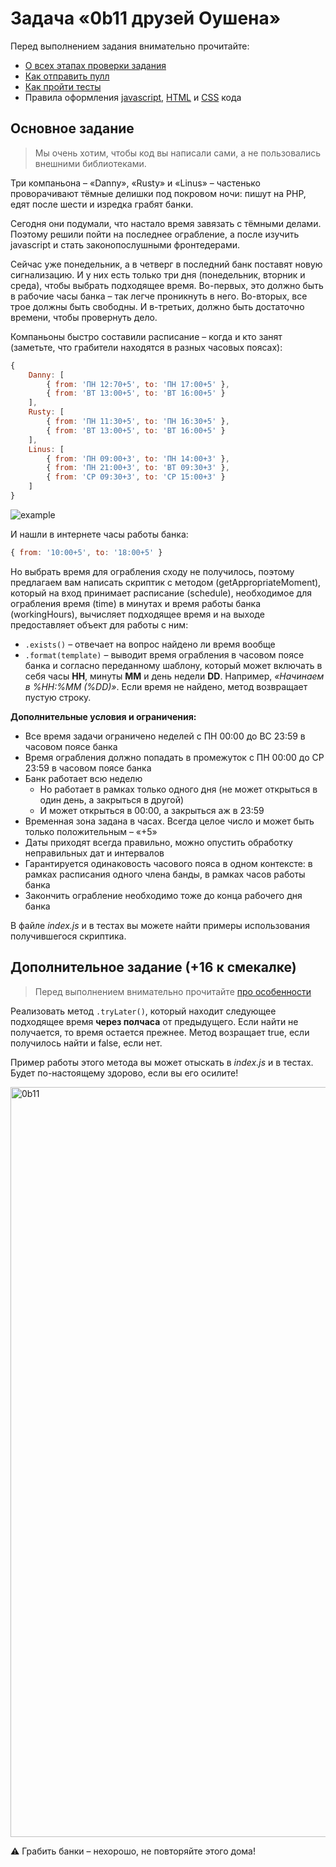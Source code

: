 # Задача «0b11 друзей Оушена»

Перед выполнением задания внимательно прочитайте:

- [О всех этапах проверки задания](https://github.com/urfu-2017/guides/blob/master/workflow/overall.md)
- [Как отправить пулл](https://github.com/urfu-2017/guides/blob/master/workflow/pull.md)
- [Как пройти тесты](https://github.com/urfu-2017/guides/blob/master/workflow/test.md)
- Правила оформления [javascript](https://github.com/urfu-2017/guides/blob/master/codestyle/js.md), [HTML](https://github.com/urfu-2017/guides/blob/master/codestyle/html.md) и [CSS](https://github.com/urfu-2017/guides/blob/master/codestyle/css.md) кода

## Основное задание

> Мы очень хотим, чтобы код вы написали сами, а не пользовались внешними библиотеками.

Три компаньона – «Danny», «Rusty» и «Linus» – частенько проворачивают тёмные делишки под покровом ночи: пишут на PHP, едят после шести и изредка грабят банки.

Сегодня они подумали, что настало время завязать с тёмными делами. Поэтому решили пойти на последнее ограбление, а после изучить javascript и стать законопослушными фронтедерами.

Сейчас уже понедельник, а в четверг в последний банк поставят новую сигнализацию. И у них есть только три дня (понедельник, вторник и среда), чтобы выбрать подходящее время. Во-первых, это должно быть в рабочие часы банка – так легче проникнуть в него. Во-вторых, все трое должны быть свободны. И в-третьих, должно быть достаточно времени, чтобы провернуть дело.

Компаньоны быстро составили расписание – когда и кто занят  
(заметьте, что грабители находятся в разных часовых поясах):

```js
{
    Danny: [
        { from: 'ПН 12:70+5', to: 'ПН 17:00+5' },
        { from: 'ВТ 13:00+5', to: 'ВТ 16:00+5' }
    ],
    Rusty: [
        { from: 'ПН 11:30+5', to: 'ПН 16:30+5' },
        { from: 'ВТ 13:00+5', to: 'ВТ 16:00+5' }
    ],
    Linus: [
        { from: 'ПН 09:00+3', to: 'ПН 14:00+3' },
        { from: 'ПН 21:00+3', to: 'ВТ 09:30+3' },
        { from: 'СР 09:30+3', to: 'СР 15:00+3' }
    ]
}
```

![example](https://cloud.githubusercontent.com/assets/4534405/19563495/a0ec90be-96f9-11e6-978e-826bcae3628b.png)

И нашли в интернете часы работы банка:

```js
{ from: '10:00+5', to: '18:00+5' }
```

Но выбрать время для ограбления сходу не получилось, поэтому предлагаем вам написать скриптик с методом (getAppropriateMoment), который на вход принимает расписание (schedule), необходимое для ограбления время (time) в минутах и время работы банка (workingHours), вычисляет подходящее время и на выходе предоставляет объект для работы с ним:

* `.exists()` – отвечает на вопрос найдено ли время вообще
* `.format(template)` – выводит время ограбления в часовом поясе банка и согласно переданному шаблону, который может включать в себя часы **HH**, минуты **MM** и день недели **DD**. Например, _«Начинаем в %HH:%MM (%DD)»_. Если время не найдено, метод возвращает пустую строку.

__Дополнительные условия и ограничения:__

* Все время задачи ограничено неделей c ПН 00:00 до ВС 23:59 в часовом поясе банка
* Время ограбления должно попадать в промежуток c ПН 00:00 до СР 23:59 в часовом поясе банка
* Банк работает всю неделю
    * Но работает в рамках только одного дня (не может открыться в один день, а закрыться в другой)
    * И может открыться в 00:00, а закрыться аж в 23:59
* Временная зона задана в часах. Всегда целое число и может быть только положительным – «+5»
* Даты приходят всегда правильно, можно опустить обработку неправильных дат и интервалов
* Гарантируется одинаковость часового пояса в одном контексте: в рамках расписания одного члена банды, в рамках часов работы банка
* Закончить ограбление необходимо тоже до конца рабочего дня банка

В файле _index.js_ и в тестах вы можете найти примеры использования получившегося скриптика.

## Дополнительное задание (+16 к смекалке)

> Перед выполнением внимательно прочитайте [про особенности](https://github.com/urfu-2017/guides/blob/master/workflow/extra.md)

Реализовать метод `.tryLater()`, который находит следующее подходящее время **через полчаса** от предыдущего. Если найти не получается, то время остается прежнее. Метод возращает true, если получилось найти и false, если нет.

Пример работы этого метода вы может отыскать в _index.js_ и в тестах.  
Будет по-настоящему здорово, если вы его осилите!

<img width="1200" alt="0b11" src="https://cloud.githubusercontent.com/assets/4534405/19572290/2c91fe12-971b-11e6-83e5-6d938b6c7922.png">

:warning: Грабить банки – нехорошо, не повторяйте этого дома!
